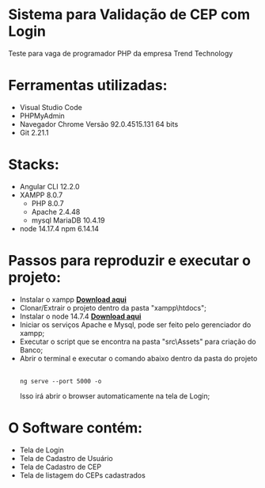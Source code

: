 # Sistema para Validação de CEP com Login

Teste para vaga de programador PHP da empresa Trend Technology

# Ferramentas utilizadas:
- Visual Studio Code
- PHPMyAdmin 
- Navegador Chrome Versão 92.0.4515.131 64 bits
- Git 2.21.1

# Stacks:
- Angular CLI 12.2.0 
- XAMPP 8.0.7 
  - PHP 8.0.7
  - Apache 2.4.48
  - mysql MariaDB 10.4.19
- node 14.17.4
  npm 6.14.14

# Passos para reproduzir e executar o projeto:
- Instalar o xampp <b><a href="https://sourceforge.net/projects/xampp/files/XAMPP%20Windows/8.0.7/" target="_blank">Download aqui</a></b>
- Clonar/Extrair o projeto dentro da pasta "xampp\htdocs";
- Instalar o node 14.7.4 <b><a href="https://nodejs.org/dist/v14.17.4/" target="_blank">Download aqui</a></b>
- Iniciar os serviços Apache e Mysql, pode ser feito pelo gerenciador do xampp;
- Executar o script que se encontra na pasta "src\Assets" para criação do Banco;
- Abrir o terminal e executar o comando abaixo dentro da pasta do projeto
  </br></br>
  <pre><code>ng serve --port 5000 -o</code></pre>
  Isso irá abrir o browser automaticamente na tela de Login;

# O Software contém:
- Tela de Login
- Tela de Cadastro de Usuário
- Tela de Cadastro de CEP
- Tela de listagem do CEPs cadastrados





